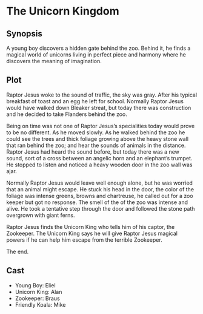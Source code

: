 # The Unicorn Kingdom

## Synopsis

A young boy discovers a hidden gate behind the zoo.
Behind it, he finds a magical world of unicorns living in perfect piece and harmony where he discovers the meaning of imagination.

## Plot

Raptor Jesus woke to the sound of traffic, the sky was gray.
After his typical breakfast of toast and an egg he left for school.
Normally Raptor Jesus would have walked down Bleaker streat, but today there was construction and he decided to take Flanders behind the zoo.

Being on time was not one of Raptor Jesus’s specialities today would prove to be no different.
As he moved slowly.
As he walked behind the zoo he could see the trees and thick foliage growing above the heavy stone wall that ran behind the zoo; and hear the sounds of animals in the distance.
Raptor Jesus had heard the sound before, but today there was a new sound, sort of a cross between an angelic horn and an elephant’s trumpet.
He stopped to listen and noticed a heavy wooden door in the zoo wall was ajar.

Normally Raptor Jesus would leave well enough alone, but he was worried that an animal might escape.
He stuck his head in the door, the color of the foliage was intense greens, browns and chartreuse, he called out for a zoo keeper but got no response.
The smell of the of the zoo was intense and alive.
He took a tentative step through the door and followed the stone path overgrown with giant ferns.

Raptor Jesus finds the Unicorn King who tells him of his captor, the Zookeeper. The Unicorn King says he will give Raptor Jesus magical powers if he can help him escape from the terrible Zookeeper.

The end.

## Cast

* Young Boy: Eliel
* Unicorn King: Alan
* Zookeeper: Braus
* Friendly Koala: Mike

